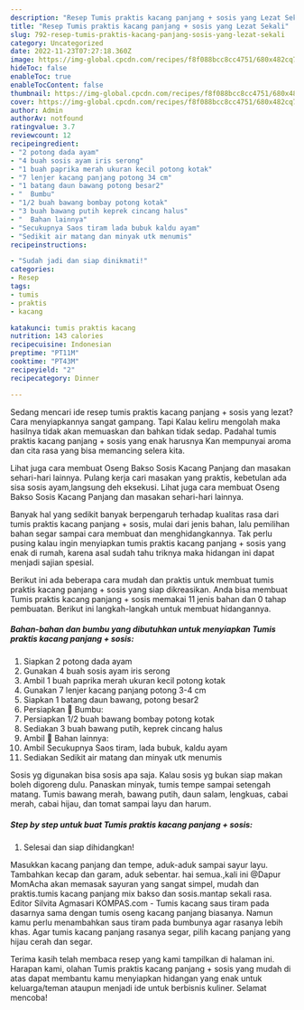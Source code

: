 ```yaml
---
description: "Resep Tumis praktis kacang panjang + sosis yang Lezat Sekali"
title: "Resep Tumis praktis kacang panjang + sosis yang Lezat Sekali"
slug: 792-resep-tumis-praktis-kacang-panjang-sosis-yang-lezat-sekali
category: Uncategorized
date: 2022-11-23T07:27:18.360Z
image: https://img-global.cpcdn.com/recipes/f8f088bcc8cc4751/680x482cq70/tumis-praktis-kacang-panjang-sosis-foto-resep-utama.jpg
hideToc: false
enableToc: true
enableTocContent: false
thumbnail: https://img-global.cpcdn.com/recipes/f8f088bcc8cc4751/680x482cq70/tumis-praktis-kacang-panjang-sosis-foto-resep-utama.jpg
cover: https://img-global.cpcdn.com/recipes/f8f088bcc8cc4751/680x482cq70/tumis-praktis-kacang-panjang-sosis-foto-resep-utama.jpg
author: Admin
authorAv: notfound
ratingvalue: 3.7
reviewcount: 12
recipeingredient:
- "2 potong dada ayam"
- "4 buah sosis ayam iris serong"
- "1 buah paprika merah ukuran kecil potong kotak"
- "7 lenjer kacang panjang potong 34 cm"
- "1 batang daun bawang potong besar2"
- "  Bumbu"
- "1/2 buah bawang bombay potong kotak"
- "3 buah bawang putih keprek cincang halus"
- "  Bahan lainnya"
- "Secukupnya Saos tiram lada bubuk kaldu ayam"
- "Sedikit air matang dan minyak utk menumis"
recipeinstructions:

- "Sudah jadi dan siap dinikmati!"
categories:
- Resep
tags:
- tumis
- praktis
- kacang

katakunci: tumis praktis kacang 
nutrition: 143 calories
recipecuisine: Indonesian
preptime: "PT11M"
cooktime: "PT43M"
recipeyield: "2"
recipecategory: Dinner

---
```



Sedang mencari ide resep tumis praktis kacang panjang + sosis yang lezat? Cara menyiapkannya sangat gampang. Tapi Kalau keliru mengolah maka hasilnya tidak akan memuaskan dan bahkan tidak sedap. Padahal tumis praktis kacang panjang + sosis yang enak harusnya Kan mempunyai aroma dan cita rasa yang bisa memancing selera kita.


Lihat juga cara membuat Oseng Bakso Sosis Kacang Panjang dan masakan sehari-hari lainnya. Pulang kerja cari masakan yang praktis, kebetulan ada sisa sosis ayam,langsung deh eksekusi. Lihat juga cara membuat Oseng Bakso Sosis Kacang Panjang dan masakan sehari-hari lainnya.

Banyak hal yang sedikit banyak berpengaruh terhadap kualitas rasa dari tumis praktis kacang panjang + sosis, mulai dari jenis bahan, lalu pemilihan bahan segar sampai cara membuat dan menghidangkannya. Tak perlu pusing kalau ingin menyiapkan tumis praktis kacang panjang + sosis yang enak di rumah, karena asal sudah tahu triknya maka hidangan ini dapat menjadi sajian spesial.


Berikut ini ada beberapa cara mudah dan praktis untuk membuat tumis praktis kacang panjang + sosis yang siap dikreasikan. Anda bisa membuat Tumis praktis kacang panjang + sosis memakai 11 jenis bahan dan 0 tahap pembuatan. Berikut ini langkah-langkah untuk membuat hidangannya.

<!--inarticleads1-->

##### Bahan-bahan dan bumbu yang dibutuhkan untuk menyiapkan Tumis praktis kacang panjang + sosis:

1. Siapkan 2 potong dada ayam
1. Gunakan 4 buah sosis ayam iris serong
1. Ambil 1 buah paprika merah ukuran kecil potong kotak
1. Gunakan 7 lenjer kacang panjang potong 3-4 cm
1. Siapkan 1 batang daun bawang, potong besar2
1. Persiapkan  🍁 Bumbu:
1. Persiapkan 1/2 buah bawang bombay potong kotak
1. Sediakan 3 buah bawang putih, keprek cincang halus
1. Ambil  🍁 Bahan lainnya:
1. Ambil Secukupnya Saos tiram, lada bubuk, kaldu ayam
1. Sediakan Sedikit air matang dan minyak utk menumis


Sosis yg digunakan bisa sosis apa saja. Kalau sosis yg bukan siap makan boleh digoreng dulu. Panaskan minyak, tumis tempe sampai setengah matang. Tumis bawang merah, bawang putih, daun salam, lengkuas, cabai merah, cabai hijau, dan tomat sampai layu dan harum. 

<!--inarticleads2-->

##### Step by step untuk buat Tumis praktis kacang panjang + sosis:


1. Selesai dan siap dihidangkan!

Masukkan kacang panjang dan tempe, aduk-aduk sampai sayur layu. Tambahkan kecap dan garam, aduk sebentar. hai semua.,kali ini @Dapur MomAcha akan memasak sayuran yang sangat simpel, mudah dan praktis.tumis kacang panjang mix bakso dan sosis.mantap sekali rasa. Editor Silvita Agmasari KOMPAS.com - Tumis kacang saus tiram pada dasarnya sama dengan tumis oseng kacang panjang biasanya. Namun kamu perlu menambahkan saus tiram pada bumbunya agar rasanya lebih khas. Agar tumis kacang panjang rasanya segar, pilih kacang panjang yang hijau cerah dan segar. 

Terima kasih telah membaca resep yang kami tampilkan di halaman ini. Harapan kami, olahan Tumis praktis kacang panjang + sosis yang mudah di atas dapat membantu kamu menyiapkan hidangan yang enak untuk keluarga/teman ataupun menjadi ide untuk berbisnis kuliner. Selamat mencoba!
